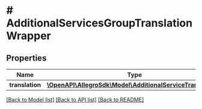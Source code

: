 # # AdditionalServicesGroupTranslationWrapper

## Properties

Name | Type | Description | Notes
------------ | ------------- | ------------- | -------------
**translation** | [**\OpenAPI\AllegroSdk\Model\AdditionalServiceTranslation[]**](AdditionalServiceTranslation.md) |  | [optional]

[[Back to Model list]](../../README.md#models) [[Back to API list]](../../README.md#endpoints) [[Back to README]](../../README.md)
